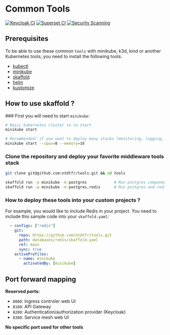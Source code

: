 # Common Tools

[![Keycloak CI](https://github.com/ntdtfr/tools/actions/workflows/keycloak-ci.yml/badge.svg)](https://github.com/ntdtfr/tools/actions/workflows/keycloak-ci.yml)
[![Superset CI](https://github.com/ntdtfr/tools/actions/workflows/superset-ci.yml/badge.svg)](https://github.com/ntdtfr/tools/actions/workflows/superset-ci.yml)
[![Security Scanning](https://github.com/ntdtfr/tools/actions/workflows/security-scan.yml/badge.svg)](https://github.com/ntdtfr/tools/actions/workflows/security-scan.yml)

## Prerequisites

To be able to use these common `tools` with minikube, k3d, kind or another Kubernetes tools, you need to install the following tools:

- [kubectl]()
- [minikube](https://minikube.sigs.k8s.io/docs/start/?arch=%2Flinux%2Fx86-64%2Fstable%2Fbinary+download)
- [skaffold](https://skaffold.dev/docs/install/)
- [helm](https://helm.sh/docs/intro/install/)
- [kustomize](https://kubectl.docs.kubernetes.io/installation/kustomize/)

## How to use skaffold ?

### First you will need to start `minikube`:

```bash
# Basic kubernetes cluster to to start
minikube start

# Recommended: if you want to deploy many stacks (monitoring, logging, ...)
minikube start --cpus=8 --memory=16
```

### Clone the repository and deploy your favorite middleware tools stack

```bash
git clone git@github.com:ntdtfr/tools.git && cd tools

skaffold run -p minikube -m postgres            # Run postgres component
skaffold run -p minikube -m postgres,redis      # Run postgres and redis components
```

### How to deploy these tools into your custom projects ?

For example, you would like to include Redis in your project. You need to include this sample code into your `skaffold.yaml`:
```yaml
  - configs: ["redis"]
    git:
      repo: https://github.com/ntdtfr/tools.git
      path: databases/redis/skaffold.yaml
      ref: main
      sync: true
    activeProfiles:
      - name: minikube
        activatedBy: [minikube]
```

## Port forward mapping

**Reserved ports:**

- `8080`: Ingress controler web UI
- `8180`: API Gateway
- `8280`: Authentication/authorization provider (Keycloak)
- `8380`: Service mesh web UI

**No specific port used for other tools**
